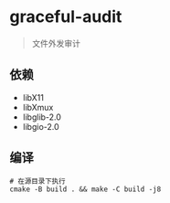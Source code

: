 # graceful-audit

> 文件外发审计

## 依赖

- libX11
- libXmux
- libglib-2.0
- libgio-2.0

## 编译

```shell
# 在源目录下执行
cmake -B build . && make -C build -j8
```


